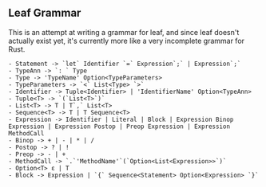 ## Leaf Grammar

This is an attempt at writing a grammar for leaf, and since leaf doesn't actually exist yet, it's currently more like a very incomplete grammar for Rust.

```
- Statement -> `let` Identifier `=` Expression`;` | Expression`;`
- TypeAnn -> `: ` Type
- Type -> 'TypeName' Option<TypeParameters>
- TypeParameters -> `<` List<Type> `>`
- Identifier -> Tuple<Identifier> | 'IdentifierName' Option<TypeAnn>
- Tuple<T> -> `(`List<T>`)`
- List<T> -> T | T`,` List<T>
- Sequence<T> -> T | T Sequence<T>
- Expression -> Identifier | Literal | Block | Expression Binop Expression | Expression Postop | Preop Expression | Expression MethodCall
- Binop -> + | - | * | /
- Postop -> ? | !
- Preop -> - | +
- MethodCall -> `.`'MethodName'`(`Option<List<Expression>>`)`
- Option<T> ε | T
- Block -> Expression | `{` Sequence<Statement> Option<Expression> `}`
```